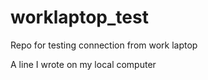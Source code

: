 # worklaptop_test
Repo for testing connection from work laptop

A line I wrote on my local computer
